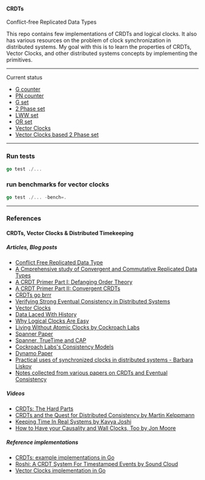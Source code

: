 #### CRDTs
Conflict-free Replicated Data Types

This repo contains few implementations of CRDTs and logical clocks. It also has various resources on the problem of clock synchronization in distributed systems. My goal with this is to learn the properties of CRDTs, Vector Clocks, and other distributed systems concepts by implementing the primitives.



--- 

Current status

- [G counter](https://github.com/avichalp/crdts/blob/master/crdts/gcounter.go)
- [PN counter](https://github.com/avichalp/crdts/blob/master/crdts/pncounter.go)
- [G set](https://github.com/avichalp/crdts/blob/master/crdts/gset.go)
- [2 Phase set](https://github.com/avichalp/crdts/blob/master/crdts/2pset.go)
- [LWW set](https://github.com/avichalp/crdts/blob/master/crdts/lwwset.go)
- [OR set](https://github.com/avichalp/crdts/blob/master/crdts/orset.go)
- [Vector Clocks](https://github.com/avichalp/crdts/tree/master/vector_clocks)
- [Vector Clocks based 2 Phase set](https://github.com/avichalp/crdts/blob/master/crdts/v2pset.go)

---

### Run tests 
```go
go test ./...
```

### run benchmarks for vector clocks
```go
go test ./... -bench=.
```

---
### References

#### CRDTs, Vector Clocks & Distributed Timekeeping

##### Articles, Blog posts
- [Conflict Free Replicated Data Type](https://en.wikipedia.org/wiki/Conflict-free_replicated_data_type)
- [A Cmprehensive study of Convergent and Commutative Replicated Data Types](https://hal.inria.fr/inria-00555588/document)
- [A CRDT Primer Part I: Defanging Order Theory](http://jtfmumm.com/blog/2015/11/17/crdt-primer-1-defanging-order-theory/)
- [A CRDT Primer Part II: Convergent CRDTs](http://jtfmumm.com/blog/2015/11/24/crdt-primer-2-convergent-crdts/)
- [CRDTs go brrr](https://josephg.com/blog/crdts-go-brrr/)
- [Verifying Strong Eventual Consistency in Distributed
Systems](https://martin.kleppmann.com/papers/crdt-isabelle-oopsla17.pdf)
- [Vector Clocks](https://sookocheff.com/post/time/vector-clocks/)
- [Data Laced With History](http://archagon.net/blog/2018/03/24/data-laced-with-history/)
- [Why Logical Clocks Are Easy](https://queue.acm.org/detail.cfm?id=2917756)
- [Living Without Atomic Clocks by Cockroach Labs](https://www.cockroachlabs.com/blog/living-without-atomic-clocks/)
- [Spanner Paper](https://storage.googleapis.com/pub-tools-public-publication-data/pdf/65b514eda12d025585183a641b5a9e096a3c4be5.pdf)
- [Spanner, TrueTime and CAP](https://research.google/pubs/pub45855/)
- [Cockroach Labs's Consistency Models](https://www.cockroachlabs.com/blog/consistency-model/)
- [Dynamo Paper](https://www.allthingsdistributed.com/files/amazon-dynamo-sosp2007.pdf)
- [Practical uses of synchronized clocks in distributed systems - Barbara Liskov](https://dl.acm.org/doi/pdf/10.1145/112600.112601)
- [Notes collected from various papers on CRDTs and Eventual Consistency](https://github.com/pfrazee/crdt_notes)

##### Videos
- [CRDTs: The Hard Parts](https://www.youtube.com/watch?v=x7drE24geUw)
- [CRDTs and the Quest for Distributed Consistency by Martin Kelppmann](https://www.youtube.com/watch?v=B5NULPSiOGw)
- [Keeping Time In Real Systems by Kavya Joshi](https://www.youtube.com/watch?v=BRvj8PykSc4)
- [How to Have your Causality and Wall Clocks, Too by Jon Moore](https://www.youtube.com/watch?v=YqNGbvFHoKM)


##### Reference implementations
- [CRDTs: example implementations in Go](https://github.com/neurodrone/crdt)
- [Roshi: A CRDT System For Timestamped Events by Sound Cloud](https://developers.soundcloud.com/blog/roshi-a-crdt-system-for-timestamped-events)
- [Vector Clocks implementation in Go](https://github.com/aprimadi/vector-clock)

